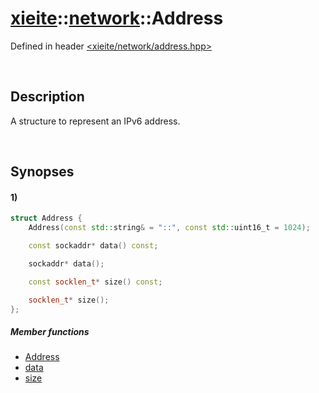 # [xieite](../../xieite.md)\:\:[network](../../network.md)\:\:Address
Defined in header [<xieite/network/address.hpp>](../../../include/xieite/network/address.hpp)

&nbsp;

## Description
A structure to represent an IPv6 address.

&nbsp;

## Synopses
#### 1)
```cpp
struct Address {
    Address(const std::string& = "::", const std::uint16_t = 1024);

    const sockaddr* data() const;

    sockaddr* data();

    const socklen_t* size() const;

    socklen_t* size();
};
```
##### Member functions
- [Address](./structures/address/1/operators/constructor.md)
- [data](./structures/address/1/data.md)
- [size](./structures/address/1/size.md)
